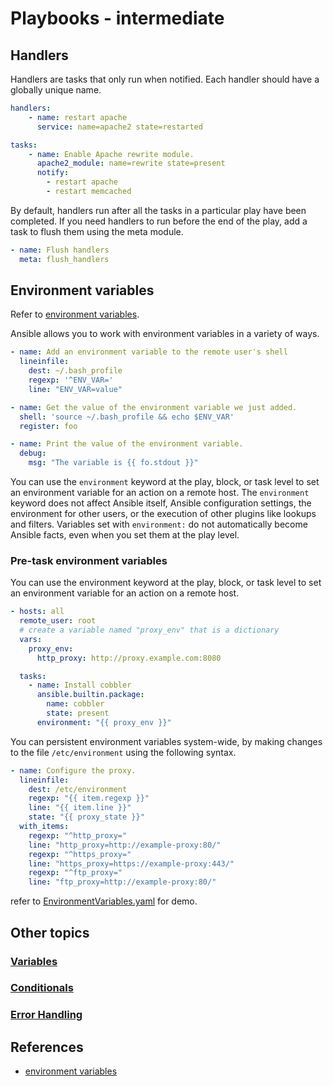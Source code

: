 # Playbooks - intermediate

## Handlers

Handlers are tasks that only run when notified. Each handler should have a
globally unique name.

```yaml
handlers:
    - name: restart apache
      service: name=apache2 state=restarted

tasks:
    - name: Enable Apache rewrite module.
      apache2_module: name=rewrite state=present
      notify:
        - restart apache
        - restart memcached
```

By default, handlers run after all the tasks in a particular play have been
completed. If you need handlers to run before the end of the play, add a task
to flush them using the meta module.

```yaml
- name: Flush handlers
  meta: flush_handlers
```

## Environment variables

Refer to [environment variables](../../../linux/environment_variables.md).

Ansible allows you to work with environment variables in a variety of ways.

```yaml
- name: Add an environment variable to the remote user's shell
  lineinfile:
    dest: ~/.bash_profile
    regexp: '^ENV_VAR='
    line: "ENV_VAR=value"

- name: Get the value of the environment variable we just added.
  shell: 'source ~/.bash_profile && echo $ENV_VAR'
  register: foo

- name: Print the value of the environment variable.
  debug:
    msg: "The variable is {{ fo.stdout }}"
```

You can use the `environment` keyword at the play, block, or task level to
set an environment variable for an action on a remote host. The `environment`
keyword does not affect Ansible itself, Ansible configuration settings, the
environment for other users, or the execution of other plugins like lookups
and filters. Variables set with `environment:` do not automatically become
Ansible facts, even when you set them at the play level.

### Pre-task environment variables

You can use the environment keyword at the play, block, or task level to set
an environment variable for an action on a remote host.

```yaml
- hosts: all
  remote_user: root
  # create a variable named "proxy_env" that is a dictionary
  vars:
    proxy_env:
      http_proxy: http://proxy.example.com:8080

  tasks:
    - name: Install cobbler
      ansible.builtin.package:
        name: cobbler
        state: present
      environment: "{{ proxy_env }}"
```

You can persistent environment variables system-wide, by making changes to the
file `/etc/environment` using the following syntax.

```yaml
- name: Configure the proxy.
  lineinfile:
    dest: /etc/environment
    regexp: "{{ item.regexp }}"
    line: "{{ item.line }}"
    state: "{{ proxy_state }}"
  with_items:
    regexp: "^http_proxy="
    line: "http_proxy=http://example-proxy:80/"
    regexp: "^https_proxy="
    line: "https_proxy=https://example-proxy:443/"
    regexp: "^ftp_proxy="
    line: "ftp_proxy=http://example-proxy:80/"
```

refer to [EnvironmentVariables.yaml](./codes/environment.yaml) for demo.

## Other topics

### [Variables](./variables.md)

### [Conditionals](./conditionals.md)

### [Error Handling](./error_handling.md)

## References

* [environment variables](https://docs.ansible.com/ansible/latest/user_guide/playbooks_environment.html)
